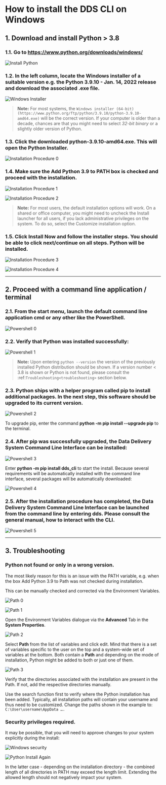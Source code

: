# How to install the DDS CLI on Windows

## 1. Download and install Python > 3.8

### 1.1. Go to https://www.python.org/downloads/windows/

![Install Python](docs/_static/windows/python_install.png)

### 1.2. In the left column, locate the **Windows installer** of a suitable version e.g. the **Python 3.9.10 - Jan. 14, 2022** release and download the associated .exe file.

![Windows Installer](docs/_static/windows/python_exe.png)

> **Note:** For most systems, the `Windows installer (64-bit) (https://www.python.org/ftp/python/3.9.10/python-3.9.10-amd64.exe)` will be the correct version. If your computer is older than a decade, chances are that you might need to select _32-bit binary_ or a slightly older version of Python.

### 1.3. Click the downloaded **python-3.9.10-amd64.exe**. This will open the Python Installer.

![Installation Procedure 0](docs/_static/windows/python_install-0.png)

### 1.4. Make sure the **Add Python 3.9 to PATH** box is checked and proceed with the installation.

![Installation Procedure 1](docs/_static/windows/python_install-1.png)

![Installation Procedure 2](docs/_static/windows/python_install-2.png)

> **Note:** For most users, the default installation options will work. On a shared or office computer, you might need to uncheck the Install launcher for all users, if you lack administrative privileges on the system. To do so, select the Customize installation option.

### 1.5. Click **Install Now** and follow the installer steps. You should be able to click next/continue on all steps. Python will be installed.

![Installation Procedure 3](docs/_static/windows/python_install-3.png)

![Installation Procedure 4](docs/_static/windows/python_install-5.png)

---

## 2. Proceed with a command line application / terminal

### 2.1. From the start menu, launch the default command line application cmd or any other like the PowerShell.

![Powershell 0](docs/_static/windows/powershell_top-0.png)

### 2.2. Verify that Python was installed successfully:

![Powershell 1](docs/_static/windows/powershell_top-1.png)

> **Note:** Upon entering `python --version` the version of the previously installed Python distribution should be shown. If a version number < 3.8 is shown or Python is not found, please consult the :ref:`Troubleshooting<troubleshooting>` section below.

### 2.3. Python ships with a helper program called **pip** to install additional packages. In the next step, this software should be upgraded to its current version.

![Powershell 2](docs/_static/windows/powershell-4.png)

To upgrade pip, enter the command **python -m pip install --upgrade pip** to the terminal.

### 2.4. After pip was successfully upgraded, the Data Delivery System Command Line Interface can be installed:

![Powershell 3](docs/_static/windows/powershell_top-7.png)

Enter **python -m pip install dds_cli** to start the install. Because several requirements will be automatically installed with the command line interface, several packages will be automatically downloaded:

![Powershell 4](docs/_static/windows/powershell-9.png)

### 2.5. After the installation procedure has completed, the Data Delivery System Command Line Interface can be launched from the command line by entering **dds**. Please consult the general manual, how to interact with the CLI.

![Powershell 5](docs/_static/windows/powershell_top-10.png)

---

## 3. Troubleshooting

### **Python not found or only in a wrong version.**

The most likely reason for this is an issue with the PATH variable, e.g. when the box Add Python 3.9 to Path was not checked during installation.

This can be manually checked and corrected via the Environment Variables.

![Path 0](docs/_static/windows/path-0.png)

![Path 1](docs/_static/windows/path-1.png)

Open the Environment Variables dialogue via the **Advanced** Tab in the **System Properties**.

![Path 2](docs/_static/windows/path-2.png)

Select **Path** from the list of variables and click edit. Mind that there is a set of variables specific to the user on the top and a system-wide set of variables at the bottom. Both contain a **Path** and depending on the mode of installation, Python might be added to both or just one of them.

![Path 3](docs/_static/windows/path-4.png)

Verify that the directories associated with the installation are present in the Path. If not, add the respective directories manually.

Use the search function first to verify where the Python installation has been added. Typically, all installation paths will contain your username and thus need to be customized. Change the paths shown in the example to: `C:\User\username\AppData ….`

### **Security privileges required.**

It may be possible, that you will need to approve changes to your system explicitly during the install:

![Windows security](docs/_static/windows/windows_security.png)

![Python Install Again](docs/_static/windows/python_install-4.png)

In the latter case - depending on the installation directory - the combined length of all directories in PATH may exceed the length limit. Extending the allowed length should not negatively impact your system.
